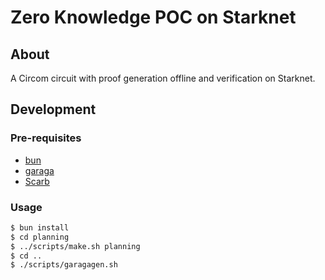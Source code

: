 # Zero Knowledge POC on Starknet

## About
A Circom circuit with proof generation offline and verification on Starknet.

## Development

### Pre-requisites
 - [bun](https://bun.sh/docs/installation)
 - [garaga](https://felt.gitbook.io/garaga/installation/python-package)
 - [Scarb](https://docs.swmansion.com/scarb/)

 ### Usage

```bash
$ bun install
$ cd planning
$ ../scripts/make.sh planning
$ cd ..
$ ./scripts/garagagen.sh
```